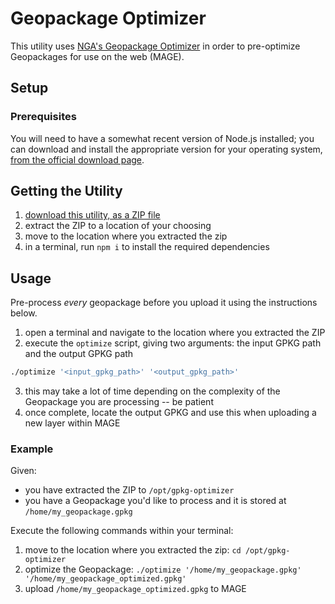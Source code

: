 # Geopackage Optimizer

This utility uses [NGA's Geopackage Optimizer](https://github.com/ngageoint/geopackage-js/tree/master/optimizer) in order to pre-optimize Geopackages for use on the web (MAGE).

## Setup

### Prerequisites

You will need to have a somewhat recent version of Node.js installed; you can download and install the appropriate version for your operating system, [from the official download page](https://nodejs.org/en/download/).

## Getting the Utility

1. [download this utility, as a ZIP file](https://github.com/TeslaGov/gpkg-optimizer/archive/master.zip)
2. extract the ZIP to a location of your choosing
3. move to the location where you extracted the zip
4. in a terminal, run `npm i` to install the required dependencies

## Usage

Pre-process _every_ geopackage before you upload it using the instructions below.

1. open a terminal and navigate to the location where you extracted the ZIP
2. execute the `optimize` script, giving two arguments: the input GPKG path and the output GPKG path

```bash
./optimize '<input_gpkg_path>' '<output_gpkg_path>'
```

3. this may take a lot of time depending on the complexity of the Geopackage you are processing -- be patient
4. once complete, locate the output GPKG and use this when uploading a new layer within MAGE

### Example

Given:
- you have extracted the ZIP to `/opt/gpkg-optimizer`
- you have a Geopackage you'd like to process and it is stored at `/home/my_geopackage.gpkg`

Execute the following commands within your terminal:

1. move to the location where you extracted the zip: `cd /opt/gpkg-optimizer`
2. optimize the Geopackage: `./optimize '/home/my_geopackage.gpkg' '/home/my_geopackage_optimized.gpkg'`
3. upload `/home/my_geopackage_optimized.gpkg` to MAGE
